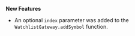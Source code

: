 **New Features**

* An optional ```index``` parameter was added to the ```WatchlistGateway.addSymbol``` function.